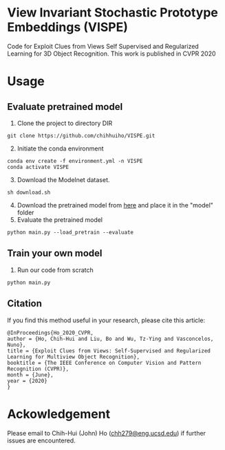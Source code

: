 # View Invariant Stochastic Prototype Embeddings (VISPE)
Code for Exploit Clues from Views Self Supervised and Regularized Learning for 3D Object Recognition. This work is published in CVPR 2020

# Usage
##  Evaluate pretrained model
1. Clone the project to directory DIR
```
git clone https://github.com/chihhuiho/VISPE.git
```
2. Initiate the conda environment
```
conda env create -f environment.yml -n VISPE
conda activate VISPE
```
3. Download the Modelnet dataset.
```
sh download.sh
```
4. Download the pretrained model from [here](https://drive.google.com/file/d/1PQV91Rpk6Ha3yGVHTSgqUiK5gQOD3Uvr/view?usp=sharing) and place it in the "model" folder
5. Evaluate the pretrained model
```
python main.py --load_pretrain --evaluate
```
##  Train your own model
1. Run our code from scratch
```
python main.py
```
## Citation
If you find this method useful in your research, please cite this article:
```
@InProceedings{Ho_2020_CVPR,
author = {Ho, Chih-Hui and Liu, Bo and Wu, Tz-Ying and Vasconcelos, Nuno},
title = {Exploit Clues from Views: Self-Supervised and Regularized Learning for Multiview Object Recognition},
booktitle = {The IEEE Conference on Computer Vision and Pattern Recognition (CVPR)},
month = {June},
year = {2020}
}
```

# Ackowledgement
Please email to Chih-Hui (John) Ho (chh279@eng.ucsd.edu) if further issues are encountered.

